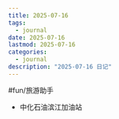 ```yaml
---
title: 2025-07-16
tags:
  - journal
date: 2025-07-16
lastmod: 2025-07-16
categories:
  - journal
description: "2025-07-16 日记"
---
```


#fun/旅游助手

- 中化石油滨江加油站

